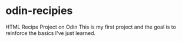 # odin-recipies
HTML Recipe Project on Odin
This is my first project and the goal is to reinforce the basics I've just learned.
